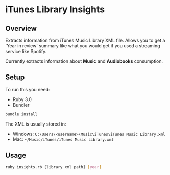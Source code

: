 # iTunes Library Insights

## Overview

Extracts information from iTunes Music Library XML file.
Allows you to get a 'Year in review' summary like what you would get if you
used a streaming service like Spotify.

Currently extracts information about **Music** and **Audiobooks** consumption.

## Setup

To run this you need:
- Ruby 3.0
- Bundler

```sh
bundle install
```

The XML is usually stored in:
- Windows: `C:\Users\<username>\Music\iTunes\iTunes Music Library.xml`
- Mac: `~/Music/iTunes/iTunes Music Library.xml`

## Usage

```sh
ruby insights.rb [library xml path] [year]
```
